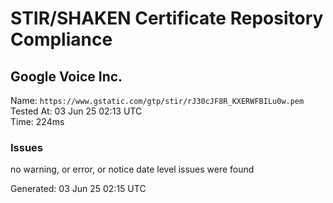 # STIR/SHAKEN Certificate Repository Compliance

## Google Voice Inc.

Name: `https://www.gstatic.com/gtp/stir/rJ30cJF8R_KXERWFBILu0w.pem`\
Tested At: 03 Jun 25 02:13 UTC\
Time: 224ms

### Issues

no warning, or error, or notice date level issues were found

Generated: 03 Jun 25 02:15 UTC